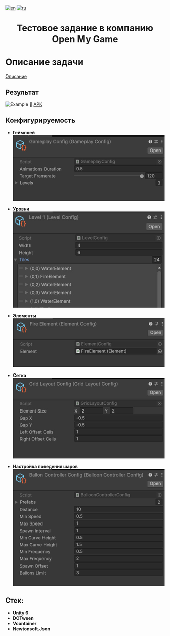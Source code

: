 [![en](https://img.shields.io/badge/lang-en-red.svg)](README.md)
[![ru](https://img.shields.io/badge/lang-ru-yellow.svg)](README.ru-RU.md)

<h1 align="center">Тестовое задание в компанию Open My Game</h1>

# Описание задачи

[Описание](https://docs.google.com/document/d/18Da2pMWS0g-YczhCYPDZDKoXbEIo4qvG-qTU9SKuUho/edit?usp=sharing)

## Результат
![Example](result.gif)
📱 [APK](Result.apk)

## Конфигурируемость

* **Геймплей**
![GameplayController](GameplayConfig.jpg)

* **Уровни**
![LevelConfig](LevelConfig.jpg)

* **Элементы**
![ElementConfig](ElementConfig.jpg)

* **Сетка**
![GridLayoutConfig](GridLayoutConfig.jpg)

* **Настройка поведения шаров**
![BalloonsControllerConfig](BalloonControllerConfig.png)

## Стек:
* **Unity 6**
* **DOTween**
* **Vcontainer**
* **Newtonsoft.Json**

